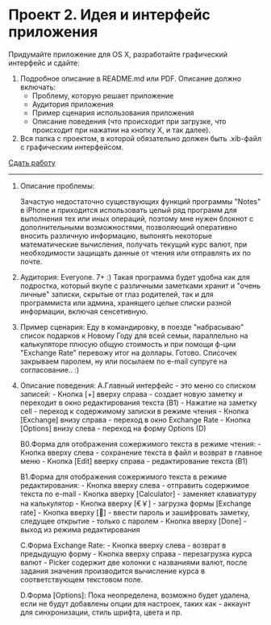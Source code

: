 Проект 2. Идея и интерфейс приложения
=============

Придумайте приложение для OS X, разработайте графический интерфейс и сдайте:

1. Подробное описание в README.md или PDF. Описание должно включать:
	* Проблему, которую решает приложение
	* Аудитория приложения
	* Пример сценария использования приложения
	* Описание поведения (что происходит при загрузке, что происходит при нажатии на кнопку Х, и так далее).
2. Вся папка с проектом, в которой обязательно должен быть .xib-файл с графическим интерфейсом.

[Сдать работу](https://u.hexlet.org/courses/4/assignments/6)

--------------------------------------------------------------------------------------------------------------------

1. Описание проблемы:

	Зачастую недостаточно существующих функций программы "Notes" в iPhone 
	и приходится использовать целый ряд программ для выполнения тех или иных операций, 
	поэтому мне нужен блокнот с дополнительными возможностями, позволяющий оперативно 
	вносить различную информацию, выпонять некоторые математические вычисления,
	получать текущий курс валют, при необходимости защищать данные от чтения 
	или отправлять их по почте.

2. Аудитория: Everyone. 7+ :)
	Такая программа будет удобна как для подростка, который вкупе с различными заметками 
	хранит и "очень личные" записки, скрытые от глаз родителей, 
	так и для программиста или админа, хранящего целые списки разной информации, 
	включая сенсетивную.  
	
3. Пример сценария:
	Еду в командировку, в поезде "набрасываю" список подарков к Новому Году для всей семьи, 
	параллельно на калькуляторе плюсую общую стоимость и при помощи ф-ции "Exchange Rate" 
	перевожу итог на доллары. Готово. Списочек закрываем паролем, 
	ну или посылаем по e-mail супруге на согласование.. :)   
		
4. Описание поведения:
	A.Главный интерфейс - это меню со списком записей:
		- Кнопка [+] вверху справа - создает новую заметку и переходит в окно редактирования текста (B1)
        	- Нажатие на заметку сell - переход к содержимому записки в режиме чтения
        	- Кнопка [Exchange] внизу справа - переход в окно Exchange Rate
        	- Кнопка [Options] внизу слева - переход на форму Options (D)

	B0.Форма для отображения сожержимого текста в режиме чтения:
		- Кнопка вверху слева - сохранение текста в файл и возврат в главное меню
		- Кнопка [Edit] вверху справа - редактирование текста (B1)

	B1.Форма для отображения сожержимого текста в режиме редактирования:
		- Кнопка вверху слева - отправить содержимое текста по e-mail
		- Кнопка вверху [Calculator] - заменяет клавиатуру на калькулятор
		- Кнопка вверху [€￥] - загрузка формы [Exchange rate]
		- Кнопка вверху [🔑] - ввести пароль и зашифровать заметку, следущее открытие - только с паролем
		- Кнопка вверху [Done] - выход из режима редактирования

	C.Форма Exchange Rate:
		- Кнопка вверху слева - возврат в предыдущую форму
		- Кнопка вверху справа - перезагрузка курса валют
		- Picker содержит две колонки с названиями валют, после задания значения производится вычисление курса в соответствующем текстовом поле.

	D.Форма [Options]:
		Пока неопределена, возможно будет удалена, если не будут добавлены опции для настроек, 
		таких как - аккаунт для синхронизации, стиль шрифта, цвета и пр. 
		
